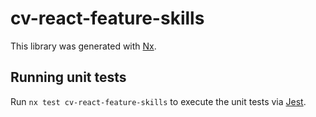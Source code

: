 # cv-react-feature-skills

This library was generated with [Nx](https://nx.dev).

## Running unit tests

Run `nx test cv-react-feature-skills` to execute the unit tests via [Jest](https://jestjs.io).
